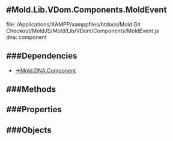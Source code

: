 
#Mold.Lib.VDom.Components.MoldEvent
---------------------------------------

file: /Applications/XAMPP/xamppfiles/htdocs/Mold Git Checkout/MoldJS/Mold/Lib/VDom/Components/MoldEvent.js  
dna: component


	




###Dependencies
--------------

* [->Mold.DNA.Component](../../../../->Mold/DNA/Component.md) 



   
###Methods
--------------

   
###Properties
-------------

   
###Objects
------------


		
